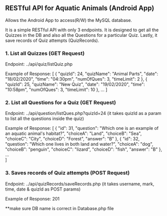 ## RESTful API for Aquatic Animals (Android App)

Allows the Android App to access(R/W) the MySQL database. 

It is a simple RESTful API with only 3 endpoints. It is designed to get all the Quizzes in the DB and also all the Questions for a particular Quiz. Lastly, it save records of Quiz attempts (QuizRecords). 

### 1. List all Quizzes (GET Request)
Endpoint: ../api/quiz/listQuiz.php

Example of Response: 
[
    {
        "quizId": 24,
        "quizName": "Animal Parts",
        "date": "18/02/2020",
        "time": "04:30pm",
        "numOfQues": 3,
        "timeLimit": 2
    },
    {
        "quizId": 25,
        "quizName": "New Quiz",
        "date": "19/02/2020",
        "time": "10:58pm",
        "numOfQues": 3,
        "timeLimit": 10
    },
    ...
]

### 2. List all Questions for a Quiz (GET Request)
Endpoint: ../api/question/listQues.php?quizId=24
(it takes quizId as a param to list all the questions inside the quiz)

Example of Response: 
[
    {
        "id": 31,
        "question": "Which one is an example of an aquatic animal's habitat?",
        "choiceA": "Land",
        "choiceB": "Sea",
        "choiceC": "City",
        "choiceD": "Forest",
        "answer": "B"
    },
    {
        "id": 32,
        "question": "Which one lives in both land and water?",
        "choiceA": "dog",
        "choiceB": "penguin",
        "choiceC": "lizard",
        "choiceD": "fish",
        "answer": "B"
    },
    ...  
]

### 3. Saves records of Quiz attempts (POST Request)
Endpoint: ../api/quizRecords/saveRecords.php
(it takes username, mark, time, date & quizId as POST params)

Example of Response: 
201 



**make sure DB name is correct in Database.php file